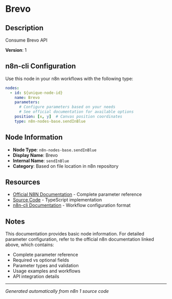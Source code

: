 # Brevo

## Description

Consume Brevo API

**Version**: 1

## n8n-cli Configuration

Use this node in your n8n workflows with the following type:

```yaml
nodes:
  - id: ${unique-node-id}
    name: Brevo
    parameters:
      # Configure parameters based on your needs
      # See official documentation for available options
    position: [x, y]  # Canvas position coordinates
    type: n8n-nodes-base.sendInBlue
```

## Node Information

- **Node Type**: `n8n-nodes-base.sendInBlue`
- **Display Name**: Brevo
- **Internal Name**: `sendInBlue`
- **Category**: Based on file location in n8n repository

## Resources

- [Official N8N Documentation](https://docs.n8n.io/integrations/builtin/app-nodes/n8n-nodes-base.sendinblue/) - Complete parameter reference
- [Source Code](https://github.com/n8n-io/n8n/blob/master/packages/nodes-base/nodes/Brevo/Brevo.node.ts) - TypeScript implementation
- [n8n-cli Documentation](https://github.com/edenreich/n8n-cli) - Workflow configuration format

## Notes

This documentation provides basic node information. For detailed parameter configuration, 
refer to the official n8n documentation linked above, which contains:

- Complete parameter reference
- Required vs optional fields
- Parameter types and validation
- Usage examples and workflows
- API integration details

---
*Generated automatically from n8n 1 source code*

